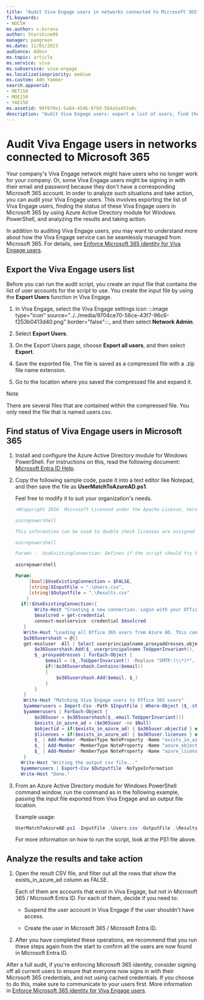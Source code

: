 ```yaml
---
title: "Audit Viva Engage users in networks connected to Microsoft 365"
f1.keywords:
- NOCSH
ms.author: v-bvrana
author: Starshine89
manager: pamgreen
ms.date: 11/01/2023
audience: Admin
ms.topic: article
ms.service: viva
ms.subservice: viva-engage
ms.localizationpriority: medium
ms.custom: Adm_Yammer
search.appverid:
- MET150
- MOE150
- YAE150
ms.assetid: 99f6f0e1-5a8d-4546-979d-564a5a453a8c
description: "Audit Viva Engage users: export a list of users, find the status of those users in Microsoft 365, and analyze the results and take action."
---
```


# Audit Viva Engage users in networks connected to Microsoft 365

Your company's Viva Engage network might have users who no longer work for your company. Or, some Viva Engage users might be signing in with their email and password because they don't have a corresponding Microsoft 365 account. In order to analyze such situations and take action, you can audit your Viva Engage users. This involves exporting the list of Viva Engage users, finding the status of these Viva Engage users in Microsoft 365 by using Azure Active Directory module for Windows PowerShell, and analyzing the results and taking action.
  
In addition to auditing Viva Engage users, you may want to understand more about how the Viva Engage service can be seamlessly managed from Microsoft 365. For details, see [Enforce Microsoft 365 identity for Viva Engage users](../configure-your-viva-engage-network/enforce-office-365-identity.md).
  
## Export the Viva Engage users list

Before you can run the audit script, you create an input file that contains the list of user accounts for the script to use. You create the input file by using the **Export Users** function in Viva Engage. 
  
1. In Viva Engage, select the Viva Engage settings icon :::image type="icon" source="../../media/9704ce70-56ce-43f7-96c6-f253b0413d40.png" border="false":::, and then select **Network Admin**.
    
2. Select **Export Users**.
  
3. On the Export Users page, choose **Export all users**, and then select **Export**.
 
4. Save the exported file. The file is saved as a compressed file with a .zip file name extension.
    
5. Go to the location where you saved the compressed file and expand it.
    
> [!NOTE]
> There are several files that are contained within the compressed file. You only need the file that is named users.csv. 
  
## Find status of Viva Engage users in Microsoft 365

1. Install and configure the Azure Active Directory module for Windows PowerShell. For instructions on this, read the following document: [Microsoft Entra ID Help](/previous-versions/azure/jj151815(v=azure.100)).
    
2. Copy the following sample code, paste it into a text editor like Notepad, and then save the file as **UserMatchToAzureAD.ps1**.
    
    Feel free to modify it to suit your organization's needs.
    
	```powershell
	<#Copyright 2016  Microsoft Licensed under the Apache License, Version 2.0 (the "License");  you may not use this file except in compliance with the License.  You may obtain a copy of the License at http://www.apache.org/licenses/LICENSE-2.0  Unless required by applicable law or agreed to in writing, software  distributed under the License is distributed on an "AS IS" BASIS,  WITHOUT WARRANTIES OR CONDITIONS OF ANY KIND, either express or implied.  See the License for the specific language governing permissions  and limitations under the License.  Viva Engage auditing tool for Office 365 looks for active Viva Engage accounts  that  are missing from Office 365 / Azure AD.  Takes User.csv file from Viva Engage Data Export as the input file.   Compares all Active Viva Engage accounts in the input file to user   lookup in Azure AD. User is searched by both email and proxyAddresses.   The output csv file is exactly matching the source file, but it includes  three new columns: exists_in_azure_ad, object_id and azure_licenses:  exists_in_azure_ad: Will be TRUE or FALSE, and signals that the user can be, or cannot be found in Office 365 / Azure AD  object_id: For users that can be found, lists the ObjectId in Azure AD  azure_licenses: For users that can be found, lists the plans assigned to the user in Azure AD. 

	azurepowershell

	This information can be used to double check licenses are assigned correctly for each user.  

	azurepowershell

	Params -  UseExistingConnection: Defines if the script should try to use an existing Azure AD connection. Will prompt for credentials and will start a new connection if $FALSE. Default is $FALSE  InputFile: Source CSV file of users, coming from the Viva Engage User Export tool  OutputFile: Output location to save the final CSV to  Example -  UserMatchToAzureAD.ps1 -InputFile .\Users.csv -OutputFile .\Results.csv  #> 
	  
	azurepowershell

	Param(
		 [bool]$UseExistingConnection = $FALSE,
		 [string]$InputFile = ".\Users.csv",
		 [string]$Outputfile = ".\Results.csv"
		) 
	  if(!$UseExistingConnection){
		   Write-Host "Creating a new connection. Login with your Office 365 Global Admin Credentials..."
		   $msolcred = get-credential
		   connect-msolservice -credential $msolcred
	   }
	   Write-Host "Loading all Office 365 users from Azure AD. This can take a while depending on the number of users..."
	   $o365usershash = @{}
	   get-msoluser -All | Select userprincipalname,proxyaddresses,objectid,@{Name="licenses";Expression={$_.Licenses.AccountplanId}} | ForEach-Object {
		   $o365usershash.Add($_.userprincipalname.ToUpperInvariant(), $_)
		   $_.proxyaddresses | ForEach-Object {
			   $email = ($_.ToUpperInvariant() -Replace "SMTP:(\\*)*", "").Trim()
			   if(!$o365usershash.Contains($email))
			   {
				   $o365usershash.Add($email, $_)
			   }
		   }
	   }
	   Write-Host "Matching Viva Engage users to Office 365 users"
	   $yammerusers = Import-Csv -Path $InputFile | Where-Object {$_.state -eq "active"}
	   $yammerusers | ForEach-Object {
		   $o365user = $o365usershash[$_.email.ToUpperInvariant()]
		   $exists_in_azure_ad = ($o365user -ne $Null)
		   $objectid = if($exists_in_azure_ad) { $o365user.objectid } else { "" }
		   $licenses = if($exists_in_azure_ad) { $o365user.licenses } else { "" }
		   $_ | Add-Member -MemberType NoteProperty -Name "exists_in_azure_ad" -Value $exists_in_azure_ad
		   $_ | Add-Member -MemberType NoteProperty -Name "azure_object_id" -Value $objectid
		   $_ | Add-Member -MemberType NoteProperty -Name "azure_licenses" -Value $licenses
	   } 
	  Write-Host "Writing the output csv file..."
	  $yammerusers | Export-Csv $Outputfile -NoTypeInformation 
	  Write-Host "Done." 
	```
   
3. From an Azure Active Directory module for Windows PowerShell command window, run the command as in the following example, passing the input file exported from Viva Engage and an output file location.
    
    Example usage:
    
	```powershell
	UserMatchToAzureAD.ps1 -InputFile .\Users.csv -OutputFile .\Results.csv
	```
                                                                          
   For more information on how to run the script, look at the PS1 file above.
    
## Analyze the results and take action
                                                
1. Open the result CSV file, and filter out all the rows that show the exists_in_azure_ad column as FALSE.
    
    Each of them are accounts that exist in Viva Engage, but not in Microsoft 365 / Microsoft Entra ID. For each of them, decide if you need to:
    
      - Suspend the user account in Viva Engage if the user shouldn't have access.
    
      - Create the user in Microsoft 365 / Microsoft Entra ID.
    
2. After you have completed these operations, we recommend that you run these steps again from the start to confirm all the users are now found in Microsoft Entra ID.
    
After a full audit, if you're enforcing Microsoft 365 identity, consider signing off all current users to ensure that everyone now signs in with their Microsoft 365 credentials, and not using cached credentials. If you choose to do this, make sure to communicate to your users first. More information in [Enforce Microsoft 365 identity for Viva Engage users](../configure-your-viva-engage-network/enforce-office-365-identity.md).
